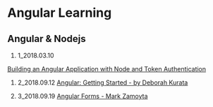 # Angular Learning 

## Angular & Nodejs

1. 1_2018.03.10

[Building an Angular Application with Node and Token Authentication](https://app.pluralsight.com/library/courses/building-angular-application-node-token-authentication/table-of-contents)

1. 2_2018.09.12
[Angular: Getting Started - by Deborah Kurata](https://app.pluralsight.com/library/courses/angular-2-getting-started-update/table-of-contents)

1. 3_2018.09.19
[Angular Forms - Mark Zamoyta](https://app.pluralsight.com/library/courses/angular-2-forms/table-of-contents)